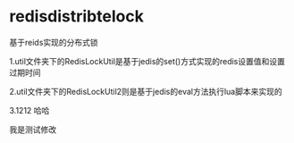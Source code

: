 # redisdistribtelock
基于reids实现的分布式锁

1.util文件夹下的RedisLockUtil是基于jedis的set()方式实现的redis设置值和设置过期时间

2.util文件夹下的RedisLockUtil2则是基于jedis的eval方法执行lua脚本来实现的

3.1212
哈哈

我是测试修改